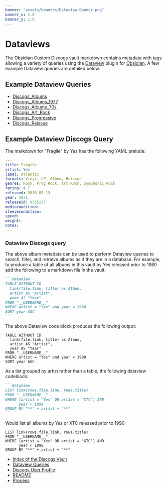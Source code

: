 ```yaml
---
banner: "assets/banners/Dataview-Banner.png"
banner_x: 1.0
banner_y: 1.0
---
```


# Dataviews

The Obsidian Custom Discogs vault markdown contains metadata with tags allowing a variety of queries using the [Dataview](https://blacksmithgu.github.io/obsidian-dataview/) plugin for [Obsidian](https://obsidian.md/). A few example Dataview queries are detailed below.

## Example Dataview Queries

- [Discogs_Albums](__USERNAME___Discogs_Albums.md)
- [Discogs_Albums_1977](__USERNAME___Discogs_Albums_1977.md)
- [Discogs_Albums_70s](__USERNAME___Discogs_Albums_70s.md)
- [Discogs_Art_Rock](__USERNAME___Discogs_Art_Rock.md)
- [Discogs_Progressive](__USERNAME___Discogs_Progressive.md)
- [Discogs_Reissue](__USERNAME___Discogs_Reissue.md)

## Example Dataview Discogs Query

The markdown for "Fragile" by Yes has the following YAML prelude:

```yaml
---
title: Fragile
artist: Yes
label: Atlantic
formats: Vinyl, LP, Album, Reissue
genres: Rock, Prog Rock, Art Rock, Symphonic Rock
rating: 4.7
released: 2016-05-13
year: 1971
releaseid: 8515237
mediacondition: 
sleevecondition: 
speed: 
weight: 
notes: 
---
```

### Dataview Discogs query

The above album metadata can be used to perform Dataview queries to search, filter, and retrieve albums as if they are in a database. For example, to produce a table of all albums in this vault by Yes released prior to 1980 add the following to a markdown file in the vault:

````markdown
```dataview
TABLE WITHOUT ID
  link(file.link, title) as Album,
  artist AS "Artist",
  year AS "Year"
FROM "__USERNAME__"
WHERE artist = "Yes" and year < 1980
SORT year ASC
```
````

The above Dataview code block produces the following output:

```dataview
TABLE WITHOUT ID
  link(file.link, title) as Album,
  artist AS "Artist",
  year AS "Year"
FROM "__USERNAME__"
WHERE artist = "Yes" and year < 1980
SORT year ASC
```

As a list grouped by artist rather than a table, the following dataview codeblock:

````markdown
```dataview
LIST link(rows.file.link, rows.title)
FROM "__USERNAME__"
WHERE (artist = "Yes" OR artist = "XTC") AND
      year < 1990
GROUP BY "**" + artist + "**"
```
````

Would list all albums by Yes or XTC released prior to 1990:

```dataview
LIST link(rows.file.link, rows.title)
FROM "__USERNAME__"
WHERE (artist = "Yes" OR artist = "XTC") AND
      year < 1990
GROUP BY "**" + artist + "**"
```

- [Index of the Discogs Vault](../__USERNAME___Discogs_Index.md)
- [Dataview Queries](../__USERNAME___Dataview_Queries.md)
- [Discogs User Profile](../__USERNAME___Discogs_User_Profile.md)
- [README](../README.md)
- [Process](../Process.md)
